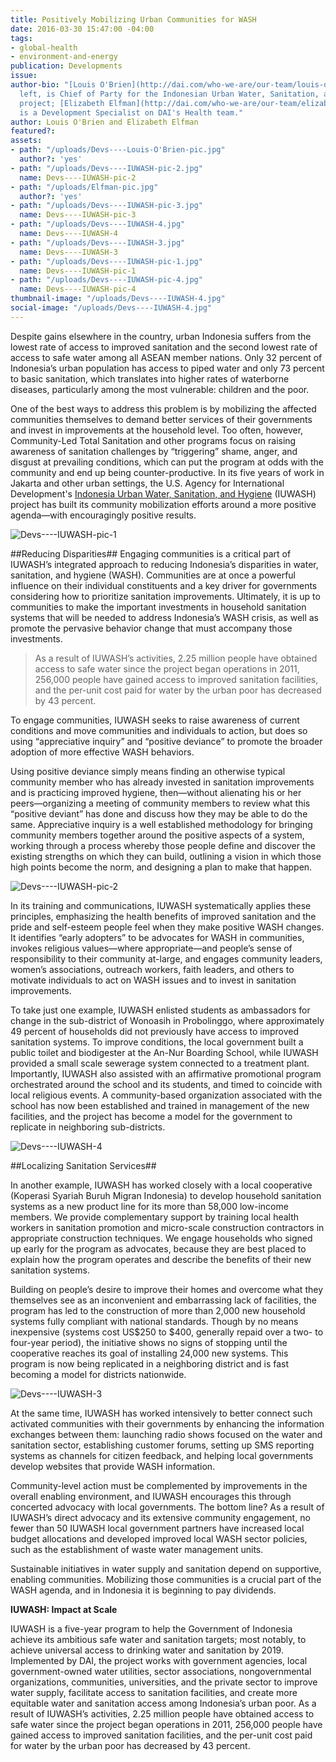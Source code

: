 ```yaml
---
title: Positively Mobilizing Urban Communities for WASH
date: 2016-03-30 15:47:00 -04:00
tags:
- global-health
- environment-and-energy
publication: Developments
issue: 
author-bio: "[Louis O'Brien](http://dai.com/who-we-are/our-team/louis-o%E2%80%99brien),
  left, is Chief of Party for the Indonesian Urban Water, Sanitation, and Hygiene
  project; [Elizabeth Elfman](http://dai.com/who-we-are/our-team/elizabeth-elfman)
  is a Development Specialist on DAI's Health team."
author: Louis O'Brien and Elizabeth Elfman
featured?: 
assets:
- path: "/uploads/Devs----Louis-O'Brien-pic.jpg"
  author?: 'yes'
- path: "/uploads/Devs----IUWASH-pic-2.jpg"
  name: Devs----IUWASH-pic-2
- path: "/uploads/Elfman-pic.jpg"
  author?: 'yes'
- path: "/uploads/Devs----IUWASH-pic-3.jpg"
  name: Devs----IUWASH-pic-3
- path: "/uploads/Devs----IUWASH-4.jpg"
  name: Devs----IUWASH-4
- path: "/uploads/Devs----IUWASH-3.jpg"
  name: Devs----IUWASH-3
- path: "/uploads/Devs----IUWASH-pic-1.jpg"
  name: Devs----IUWASH-pic-1
- path: "/uploads/Devs----IUWASH-pic-4.jpg"
  name: Devs----IUWASH-pic-4
thumbnail-image: "/uploads/Devs----IUWASH-4.jpg"
social-image: "/uploads/Devs----IUWASH-4.jpg"
---
```


Despite gains elsewhere in the country, urban Indonesia suffers from the lowest rate of access to improved sanitation and the second lowest rate of access to safe water among all ASEAN member nations. Only 32 percent of Indonesia’s urban population has access to piped water and only 73 percent to basic sanitation, which translates into higher rates of waterborne diseases, particularly among the most vulnerable: children and the poor. 




One of the best ways to address this problem is by mobilizing the affected communities themselves to demand better services of their governments and invest in improvements at the household level. Too often, however, Community-Led Total Sanitation and other programs focus on raising awareness of sanitation challenges by “triggering” shame, anger, and disgust at prevailing conditions, which can put the program at odds with the community and end up being counter-productive. In its five years of work in Jakarta and other urban settings, the U.S. Agency for International Development's [Indonesia Urban Water, Sanitation, and Hygiene](http://dai.com/our-work/projects/indonesia%E2%80%94urban-water-sanitation-and-hygiene-iuwash) (IUWASH) project has built its community mobilization efforts around a more positive agenda—with encouragingly positive results.

![Devs----IUWASH-pic-1](/uploads/Devs----IUWASH-pic-1.jpg "A worker in Tangerang District, a suburb of Jakarta, building a septic system in accordance with national standards, following an IUWASH-sponsored training. The new system was funded by through a microfinance program.") 

##Reducing Disparities##
Engaging communities is a critical part of IUWASH’s integrated approach to reducing Indonesia’s disparities in water, sanitation, and hygiene (WASH). Communities are at once a powerful influence on their individual constituents and a key driver for governments considering how to prioritize sanitation improvements. Ultimately, it is up to communities to make the important investments in household sanitation systems that will be needed to address Indonesia’s WASH crisis, as well as promote the pervasive behavior change that must accompany those investments.

> As a result of IUWASH’s activities, 2.25 million people have obtained access to safe water since the project began operations in 2011, 256,000 people have gained access to improved sanitation facilities, and the per-unit cost paid for water by the urban poor has decreased by 43 percent. 

To engage communities, IUWASH seeks to raise awareness of current conditions and move communities and individuals to action, but does so using “appreciative inquiry” and “positive deviance” to promote the broader adoption of more effective WASH behaviors. 

Using positive deviance simply means finding an otherwise typical community member who has already invested in sanitation improvements and is practicing improved hygiene, then—without alienating his or her peers—organizing a meeting of community members to review what this “positive deviant” has done and discuss how they may be able to do the same. Appreciative inquiry is a well established methodology for bringing community members together around the positive aspects of a system, working through a process whereby those people define and discover the existing strengths on which they can build, outlining a vision in which those high points become the norm, and designing a plan to make that happen.

![Devs----IUWASH-pic-2](/uploads/Devs----IUWASH-pic-2.jpg) 

In its training and communications, IUWASH systematically applies these principles, emphasizing the health benefits of improved sanitation and the pride and self-esteem people feel when they make positive WASH changes. It identifies “early adopters” to be advocates for WASH in communities, invokes religious values—where appropriate—and people’s sense of responsibility to their community at-large, and engages community leaders, women’s associations, outreach workers, faith leaders, and others to motivate individuals to act on WASH issues and to invest in sanitation improvements. 

To take just one example, IUWASH enlisted students as ambassadors for change in the sub-district of Wonoasih in Probolinggo, where approximately 49 percent of households did not previously have access to improved sanitation systems. To improve conditions, the local government built a public toilet and biodigester at the An-Nur Boarding School, while IUWASH provided a small scale sewerage system connected to a treatment plant. Importantly, IUWASH also assisted with an affirmative promotional program orchestrated around the school and its students, and timed to coincide with local religious events. A community-based organization associated with the school has now been established and trained in management of the new facilities, and the project has become a model for the government to replicate in neighboring sub-districts.

![Devs----IUWASH-4](/uploads/Devs----IUWASH-4.jpg "Community members in Kota Probolinggo plot out results of a local sanitation mapping exercise to better understand where and how they can improve local sanitation conditions.") 

##Localizing Sanitation Services##

In another example, IUWASH has worked closely with a local cooperative (Koperasi Syariah Buruh Migran Indonesia) to develop household sanitation systems as a new product line for its more than 58,000 low-income members. We provide complementary support by training local health workers in sanitation promotion and micro-scale construction contractors in appropriate construction techniques.  We engage households who signed up early for the program as advocates, because they are best placed to explain how the program operates and describe the benefits of their new sanitation systems. 

Building on people’s desire to improve their homes and overcome what they themselves see as an inconvenient and embarrassing lack of facilities, the program has led to the construction of more than 2,000 new household systems fully compliant with national standards. Though by no means inexpensive (systems cost US$250 to $400, generally repaid over a two- to four-year period), the initiative shows no signs of stopping until the cooperative reaches its goal of installing 24,000 new systems. This program is now being replicated in a neighboring district and is fast becoming a model for districts nationwide.

![Devs----IUWASH-3](/uploads/Devs----IUWASH-3.jpg) 

At the same time, IUWASH has worked intensively to better connect such activated communities with their governments by enhancing the information exchanges between them: launching radio shows focused on the water and sanitation sector, establishing customer forums, setting up SMS reporting systems as channels for citizen feedback, and helping local governments develop websites that provide WASH information.

Community-level action must be complemented by improvements in the overall enabling environment, and IUWASH encourages this through concerted advocacy with local governments. The bottom line? As a result of IUWASH’s direct advocacy and its extensive community engagement, no fewer than 50 IUWASH local government partners have increased local budget allocations and developed improved local WASH sector policies, such as the establishment of waste water management units.

Sustainable initiatives in water supply and sanitation depend on supportive, enabling communities. Mobilizing those communities is a crucial part of the WASH agenda, and in Indonesia it is beginning to pay dividends. 

<aside><p><strong>IUWASH: Impact at Scale</strong></p>
<p>IUWASH is a five-year program to help the Government of Indonesia achieve its ambitious safe water and sanitation targets; most notably, to achieve universal access to drinking water and sanitation by 2019. Implemented by DAI, the project works with government agencies, local government-owned water utilities, sector associations, nongovernmental organizations, communities, universities, and the private sector to improve water supply, facilitate access to sanitation facilities, and create more equitable water and sanitation access among Indonesia’s urban poor. As a result of IUWASH’s activities, 2.25 million people have obtained access to safe water since the project began operations in 2011, 256,000 people have gained access to improved sanitation facilities, and the per-unit cost paid for water by the urban poor has decreased by 43 percent.</p>
</aside>
